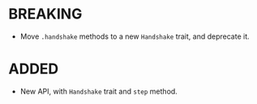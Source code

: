 # BREAKING

 * Move `.handshake` methods to a new `Handshake` trait,
   and deprecate it.

# ADDED

 * New API, with `Handshake` trait and `step` method.
